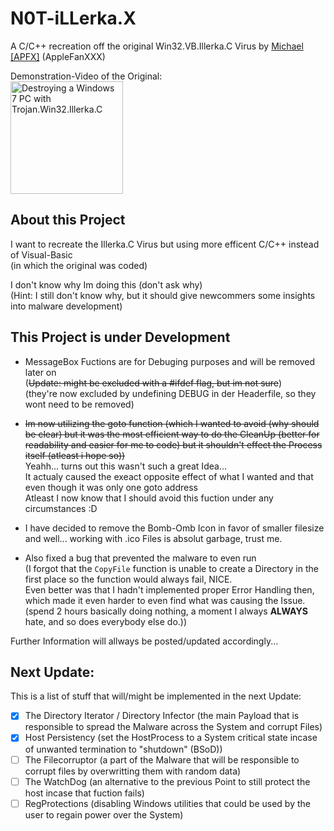 # N0T-iLLerka.X

A C/C++ recreation off the original Win32.VB.Illerka.C Virus by [Michael [APFX]](https://www.youtube.com/channel/UCDo-73OtSjnMKVIEidGu2Xw) (AppleFanXXX)

Demonstration-Video of the Original:\
<a href="https://www.youtube.com/watch?v=HnRm9DBWzY8"><img align="" height="180" src="https://img.youtube.com/vi/HnRm9DBWzY8/maxresdefault.jpg" alt="Destroying a Windows 7 PC with Trojan.Win32.Illerka.C"></a>

## About this Project
I want to recreate the Illerka.C Virus but using more efficent C/C++ instead of Visual-Basic\
(in which the original was coded)

I don't know why Im doing this (don't ask why)\
(Hint: I still don't know why, but it should give newcommers some insights into malware development)

## This Project is under Development
- MessageBox Fuctions are for Debuging purposes and will be removed later on\
(~~Update: might be excluded with a #ifdef flag, but im not sure~~)\
(they're now excluded by undefining DEBUG in der Headerfile, so they wont need to be removed)

- ~~Im now utilizing the goto function (which I wanted to avoid (why should be clear) but it was the most efficient way to do the CleanUp (better for readability and easier for me to code) but it shouldn't effect the Process itself (atleast i hope so))~~\
Yeahh... turns out this wasn't such a great Idea...\
It actualy caused the exeact opposite effect of what I wanted and that even though it was only one goto address\
Atleast I now know that I should avoid this fuction under any circumstances :D

- I have decided to remove the Bomb-Omb Icon in favor of smaller filesize and well... working with .ico Files is absolut garbage, trust me.

- Also fixed a bug that prevented the malware to even run\
(I forgot that the `CopyFile` function is unable to create a Directory in the first place so the function would always fail, NICE.\
Even better was that I hadn't implemented proper Error Handling then, which made it even harder to even find what was causing the Issue. (spend 2 hours basically doing nothing, a moment I always **ALWAYS** hate, and so does everybody else do.))

Further Information will allways be posted/updated accordingly...

## Next Update:
This is a list of stuff that will/might be implemented in the next Update:

- [x] The Directory Iterator / Directory Infector (the main Payload that is responsible to spread the Malware across the System and corrupt Files)
- [x] Host Persistency (set the HostProcess to a System critical state incase of unwanted termination to "shutdown" (BSoD))
- [ ] The Filecorruptor (a part of the Malware that will be responsible to corrupt files by overwritting them with random data)
- [ ] The WatchDog (an alternative to the previous Point to still protect the host incase that fuction fails)
- [ ] RegProtections (disabling Windows utilities that could be used by the user to regain power over the System)
